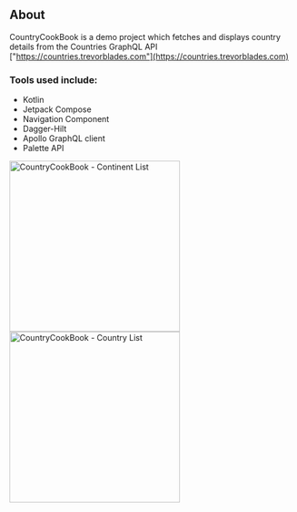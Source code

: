 ## About
CountryCookBook is a demo project which fetches and displays country details from the Countries GraphQL API ["https://countries.trevorblades.com"](https://countries.trevorblades.com)

### Tools used include:
* Kotlin
* Jetpack Compose
* Navigation Component
* Dagger-Hilt
* Apollo GraphQL client
* Palette API

<img src="https://github.com/judahben149/CountryCookBook/assets/71103838/dda29353-9f37-4b11-b13a-3ba48cf8b9d0" alt="CountryCookBook - Continent List" width="300">

<img src="https://github.com/judahben149/CountryCookBook/assets/71103838/ba476c36-a293-4297-bbb1-7b6d29eedfb6" alt="CountryCookBook - Country List" width="300">
